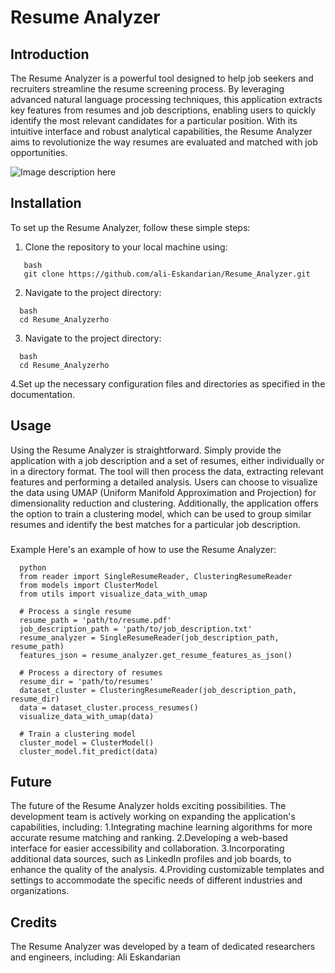 # Resume Analyzer

## Introduction
The Resume Analyzer is a powerful tool designed to help job seekers and recruiters streamline the resume screening process. By leveraging advanced natural language processing techniques, this application extracts key features from resumes and job descriptions, enabling users to quickly identify the most relevant candidates for a particular position. With its intuitive interface and robust analytical capabilities, the Resume Analyzer aims to revolutionize the way resumes are evaluated and matched with job opportunities.

![Image description here](path/to/your/image.png) <!-- Add your image path here -->

## Installation
To set up the Resume Analyzer, follow these simple steps:

1. Clone the repository to your local machine using:
```
   bash
   git clone https://github.com/ali-Eskandarian/Resume_Analyzer.git
```
2. Navigate to the project directory:
```
  bash
  cd Resume_Analyzerho
```
3. Navigate to the project directory:
```
  bash
  cd Resume_Analyzerho
```
4.Set up the necessary configuration files and directories as specified in the documentation.

## Usage
Using the Resume Analyzer is straightforward. Simply provide the application with a job description and a set of resumes, either individually or in a directory format. The tool will then process the data, extracting relevant features and performing a detailed analysis. Users can choose to visualize the data using UMAP (Uniform Manifold Approximation and Projection) for dimensionality reduction and clustering. Additionally, the application offers the option to train a clustering model, which can be used to group similar resumes and identify the best matches for a particular job description.

###
Example
Here's an example of how to use the Resume Analyzer:
```
  python
  from reader import SingleResumeReader, ClusteringResumeReader
  from models import ClusterModel
  from utils import visualize_data_with_umap
  
  # Process a single resume
  resume_path = 'path/to/resume.pdf'
  job_description_path = 'path/to/job_description.txt'
  resume_analyzer = SingleResumeReader(job_description_path, resume_path)
  features_json = resume_analyzer.get_resume_features_as_json()
  
  # Process a directory of resumes
  resume_dir = 'path/to/resumes'
  dataset_cluster = ClusteringResumeReader(job_description_path, resume_dir)
  data = dataset_cluster.process_resumes()
  visualize_data_with_umap(data)
  
  # Train a clustering model
  cluster_model = ClusterModel()
  cluster_model.fit_predict(data)

```
## Future
The future of the Resume Analyzer holds exciting possibilities. The development team is actively working on expanding the application's capabilities, including:
1.Integrating machine learning algorithms for more accurate resume matching and ranking.
2.Developing a web-based interface for easier accessibility and collaboration.
3.Incorporating additional data sources, such as LinkedIn profiles and job boards, to enhance the quality of the analysis.
4.Providing customizable templates and settings to accommodate the specific needs of different industries and organizations.

## Credits
The Resume Analyzer was developed by a team of dedicated researchers and engineers, including:
Ali Eskandarian
